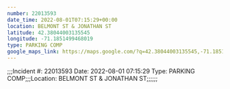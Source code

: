 ```yaml
---
number: 22013593
date_time: 2022-08-01T07:15:29+00:00
location: BELMONT ST & JONATHAN ST
latitude: 42.38044003135545
longitude: -71.1851499468019
type: PARKING COMP
google_maps_link: https://maps.google.com/?q=42.38044003135545,-71.1851499468019
---
```


;;;Incident #: 22013593  Date: 2022-08-01 07:15:29   Type: PARKING COMP;;;Location: BELMONT ST & JONATHAN ST;;;;;;
